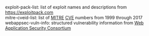 exploit-pack-list: list of exploit names and descriptions from <https://exploitpack.com>  
mitre-cveid-list: list of [MITRE](https://www.mitre.org) [CVE](https://cve.mitre.org) numbers from 1999 through 2017
webappsec-vuln-info: structured vulnerability information from [Web Application Security Consortium](http://webappsec.org)  

